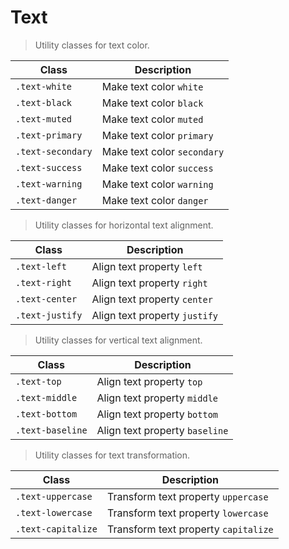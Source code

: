 # Text

> Utility classes for text color.

<table>
    <thead>
        <tr>
            <th>Class</th>
            <th>Description</th>
        </tr>
    </thead>
    <tbody>
        <tr>
            <td><code>.text-white</code></td>
            <td>Make text color <code>white</code></td>
        </tr>
        <tr>
            <td><code>.text-black</code></td>
            <td>Make text color <code>black</code></td>
        </tr>
        <tr>
            <td><code>.text-muted</code></td>
            <td>Make text color <code>muted</code></td>
        </tr>
        <tr>
            <td><code>.text-primary</code></td>
            <td>Make text color <code>primary</code></td>
        </tr>
        <tr>
            <td><code>.text-secondary</code></td>
            <td>Make text color <code>secondary</code></td>
        </tr>
        <tr>
            <td><code>.text-success</code></td>
            <td>Make text color <code>success</code></td>
        </tr>
        <tr>
            <td><code>.text-warning</code></td>
            <td>Make text color <code>warning</code></td>
        </tr>
        <tr>
            <td><code>.text-danger</code></td>
            <td>Make text color <code>danger</code></td>
        </tr>
    </tbody>
</table>

> Utility classes for horizontal text alignment.

<table>
    <thead>
        <tr>
            <th>Class</th>
            <th>Description</th>
        </tr>
    </thead>
    <tbody>
        <tr>
            <td><code>.text-left</code></td>
            <td>Align text property <code>left</code></td>
        </tr>
        <tr>
            <td><code>.text-right</code></td>
            <td>Align text property <code>right</code></td>
        </tr>
        <tr>
            <td><code>.text-center</code></td>
            <td>Align text property <code>center</code></td>
        </tr>
        <tr>
            <td><code>.text-justify</code></td>
            <td>Align text property <code>justify</code></td>
        </tr>
    </tbody>
</table>

> Utility classes for vertical text alignment.

<table>
    <thead>
        <tr>
            <th>Class</th>
            <th>Description</th>
        </tr>
    </thead>
    <tbody>
        <tr>
            <td><code>.text-top</code></td>
            <td>Align text property <code>top</code></td>
        </tr>
        <tr>
            <td><code>.text-middle</code></td>
            <td>Align text property <code>middle</code></td>
        </tr>
        <tr>
            <td><code>.text-bottom</code></td>
            <td>Align text property <code>bottom</code></td>
        </tr>
        <tr>
            <td><code>.text-baseline</code></td>
            <td>Align text property <code>baseline</code></td>
        </tr>
    </tbody>
</table>

> Utility classes for text transformation.

<table>
    <thead>
        <tr>
            <th>Class</th>
            <th>Description</th>
        </tr>
    </thead>
    <tbody>
        <tr>
            <td><code>.text-uppercase</code></td>
            <td>Transform text property <code>uppercase</code></td>
        </tr>
        <tr>
            <td><code>.text-lowercase</code></td>
            <td>Transform text property <code>lowercase</code></td>
        </tr>
        <tr>
            <td><code>.text-capitalize</code></td>
            <td>Transform text property <code>capitalize</code></td>
        </tr>
    </tbody>
</table>
